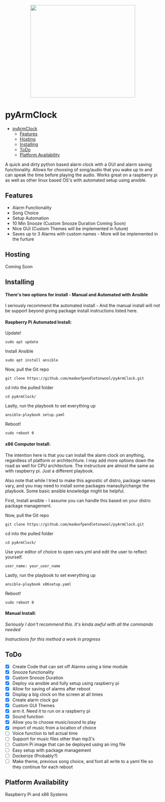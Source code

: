 <p align="center">
  <img width="340" height="300" src="./images/Alarm_Clock.png">
</p>

# pyArmClock

- [pyArmClock](#AlarmClock)
  - [Features](#Features)
  - [Hosting](#Hosting)
  - [Installing](#Installing)
  - [ToDo](#ToDo)
  - [Platform Availability](#Platform-Availability)
      
A quick and dirty python based alarm clock with a GUI and alarm saving functionality. Allows for choosing of song/audio that you wake up to and can speak the time before playing the audio. Works great on a raspberry pi as well as other linux based OS's with automated setup using ansible.

## Features
- Alarm Functionality
- Song Choice
- Setup Automation
- 10 Min Snooze (Custom Snooze Duration Coming Soon)
- Nice GUI (Custom Themes will be implemented in future)
- Saves up to 3 Alarms with custom names - More will be implemented in the furture

## Hosting
Coming Soon

## Installing

#### There's two options for install - Manual and Automated with Ansible
I seriously recommend the automated install - And the manual install will not be support beyond giving package install instructions listed here. 

#### **Raspberry Pi Automated Install:**


Update!
```
sudo apt update
```
Install Ansible
```
sudo apt install ansible
```
Now, pull the Git repo
```
git clone https://github.com/madeofpendletonwool/pyArmClock.git
```
cd into the pulled folder
```
cd pyArmClock/
```
Lastly, run the playbook to set everything up
```
ansible-playbook setup.yaml
```
Reboot!
```
sudo reboot 0
```

#### **x86 Computer Install:**
The intention here is that you can install the alarm clock on anything, regardless of platform or architechture. I may add more options down the road as well for CPU architecture. The instructure are almost the same as with raspberry pi. Just a different playbook. 

Also note that while I tried to make this agnostic of distro, package names vary, and you may need to install some packages manaully/change the playbook. Some basic ansible knowledge might be helpful. 

First, Install ansible - I assume you can handle this based on your distro package management.

Now, pull the Git repo
```
git clone https://github.com/madeofpendletonwool/pyArmClock.git
```
cd into the pulled folder
```
cd pyArmClock/
```
Use your editor of choice to open vars.yml and edit the user to reflect yourself.
```
user_name: your_user_name
```
Lastly, run the playbook to set everything up
```
ansible-playbook x86setup.yaml
```
Reboot!
```
sudo reboot 0
```

#### **Manual Install:**

*Seriously I don't recommend this. It's kinda awful with all the commands needed*

*Instructions for this method a work in progress*

## ToDo

 - [x] Create Code that can set off Alarms using a time module
 - [x] Snooze functionality
 - [x] Custom Snooze Duration
 - [x] Deploy via ansible and fully setup using raspberry pi
 - [x] Allow for saving of alarms after reboot
 - [x] Display a big clock on the screen at all times
 - [x] Create alarm clock gui
 - [x] Custom GUI Themes
 - [x] arm it. Need it to run on a raspberry pi
 - [x] Sound function
 - [x] Allow you to choose music/sound to play
 - [x] import of music from a location of choice 
 - [ ] Voice function to tell actual time
 - [ ] Support for music files other than mp3's
 - [ ] Custom Pi image that can be deployed using an img file
 - [ ] Easy setup with package management
 - [ ] Dockerize (Probably?)
 - [ ] Make theme, previous song choice, and font all write to a yaml file so they continue for each reboot

## Platform Availability

Raspberry Pi and x86 Systems 